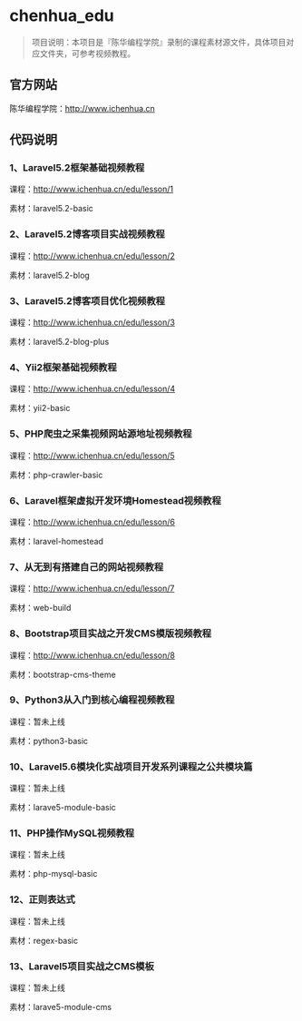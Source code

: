 # chenhua_edu

> 项目说明：本项目是『陈华编程学院』录制的课程素材源文件，具体项目对应文件夹，可参考视频教程。

## 官方网站
陈华编程学院：http://www.ichenhua.cn

## 代码说明

### 1、Laravel5.2框架基础视频教程

课程：http://www.ichenhua.cn/edu/lesson/1

素材：laravel5.2-basic

### 2、Laravel5.2博客项目实战视频教程

课程：http://www.ichenhua.cn/edu/lesson/2

素材：laravel5.2-blog

### 3、Laravel5.2博客项目优化视频教程

课程：http://www.ichenhua.cn/edu/lesson/3

素材：laravel5.2-blog-plus

### 4、Yii2框架基础视频教程

课程：http://www.ichenhua.cn/edu/lesson/4

素材：yii2-basic

### 5、PHP爬虫之采集视频网站源地址视频教程

课程：http://www.ichenhua.cn/edu/lesson/5

素材：php-crawler-basic

### 6、Laravel框架虚拟开发环境Homestead视频教程

课程：http://www.ichenhua.cn/edu/lesson/6

素材：laravel-homestead

### 7、从无到有搭建自己的网站视频教程

课程：http://www.ichenhua.cn/edu/lesson/7

素材：web-build

### 8、Bootstrap项目实战之开发CMS模版视频教程

课程：http://www.ichenhua.cn/edu/lesson/8

素材：bootstrap-cms-theme

### 9、Python3从入门到核心编程视频教程

课程：暂未上线

素材：python3-basic

### 10、Laravel5.6模块化实战项目开发系列课程之公共模块篇

课程：暂未上线

素材：larave5-module-basic

### 11、PHP操作MySQL视频教程

课程：暂未上线

素材：php-mysql-basic

### 12、正则表达式

课程：暂未上线

素材：regex-basic

### 13、Laravel5项目实战之CMS模板

课程：暂未上线

素材：larave5-module-cms